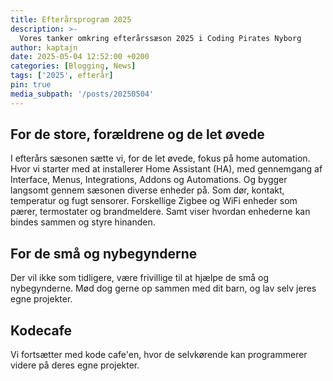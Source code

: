 ```yaml
---
title: Efterårsprogram 2025
description: >-
  Vores tanker omkring efterårssæson 2025 i Coding Pirates Nyborg
author: kaptajn
date: 2025-05-04 12:52:00 +0200
categories: [Blogging, News]
tags: ['2025', efterår]
pin: true
media_subpath: '/posts/20250504'
---
```


## For de store, forældrene og de let øvede

I efterårs sæsonen sætte vi, for de let øvede, fokus på home automation. Hvor vi starter med at installerer Home Assistant (HA), med gennemgang af Interface, Menus, Integrations, Addons og Automations. Og bygger langsomt gennem sæsonen diverse enheder på. Som dør, kontakt, temperatur og fugt sensorer. Forskellige Zigbee og WiFi enheder som pærer, termostater og brandmeldere. Samt viser hvordan enhederne kan bindes sammen og styre hinanden.

## For de små og nybegynderne

Der vil ikke som tidligere, være frivillige til at hjælpe de små og nybegynderne. Mød dog gerne op sammen med dit barn, og lav selv jeres egne projekter.

## Kodecafe
Vi fortsætter med kode cafe'en, hvor de selvkørende kan programmerer videre på deres egne projekter.
